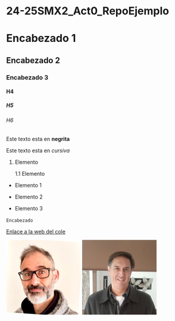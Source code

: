 # 24-25SMX2_Act0_RepoEjemplo

# Encabezado 1
## Encabezado 2
### Encabezado 3
#### H4 
##### H5 
###### H6

Este texto esta en **negrita**

Este texto esta en *cursiva*


1. Elemento

	1.1 Elemento

* Elemento 1 
+ Elemento 2
- Elemento 3

``Encabezado``

[Enlace a la web del cole](https://www.fje.edu/ca/jesuites-bellvitge "eres gay")

![Pug](https://github.com/CRBalta/24-25SMX2_Act0_RepoEjemplo/blob/main/alberto.jpeg "Tonto")
![Pug](https://github.com/CRBalta/24-25SMX2_Act0_RepoEjemplo/blob/main/pedro.jpeg "Tonto")




